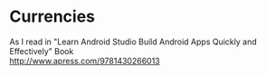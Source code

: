 # Currencies

As I read in "Learn Android Studio Build Android Apps Quickly and Effectively" Book<br>
http://www.apress.com/9781430266013
